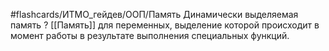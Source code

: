 #flashcards/ИТМО_гейдев/ООП/Память
Динамически выделяемая память
?
[[Память]] для переменных, выделение которой происходит в момент работы в результате выполнения специальных функций.
